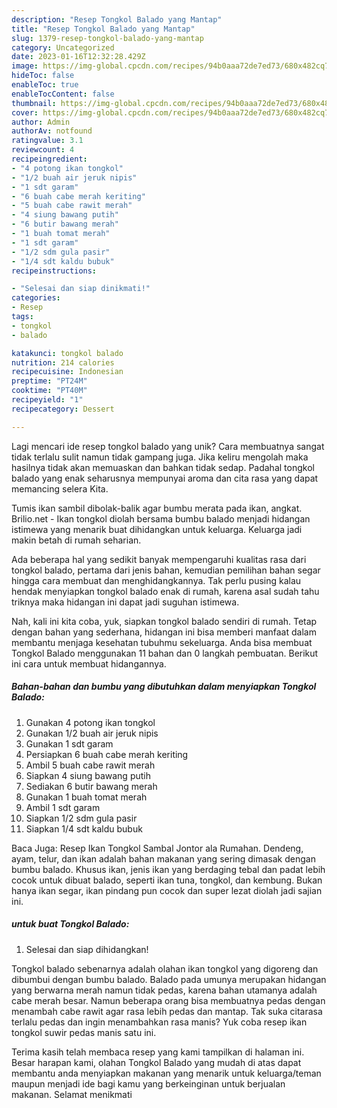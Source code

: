 ```yaml
---
description: "Resep Tongkol Balado yang Mantap"
title: "Resep Tongkol Balado yang Mantap"
slug: 1379-resep-tongkol-balado-yang-mantap
category: Uncategorized
date: 2023-01-16T12:32:28.429Z
image: https://img-global.cpcdn.com/recipes/94b0aaa72de7ed73/680x482cq70/tongkol-balado-foto-resep-utama.jpg
hideToc: false
enableToc: true
enableTocContent: false
thumbnail: https://img-global.cpcdn.com/recipes/94b0aaa72de7ed73/680x482cq70/tongkol-balado-foto-resep-utama.jpg
cover: https://img-global.cpcdn.com/recipes/94b0aaa72de7ed73/680x482cq70/tongkol-balado-foto-resep-utama.jpg
author: Admin
authorAv: notfound
ratingvalue: 3.1
reviewcount: 4
recipeingredient:
- "4 potong ikan tongkol"
- "1/2 buah air jeruk nipis"
- "1 sdt garam"
- "6 buah cabe merah keriting"
- "5 buah cabe rawit merah"
- "4 siung bawang putih"
- "6 butir bawang merah"
- "1 buah tomat merah"
- "1 sdt garam"
- "1/2 sdm gula pasir"
- "1/4 sdt kaldu bubuk"
recipeinstructions:

- "Selesai dan siap dinikmati!"
categories:
- Resep
tags:
- tongkol
- balado

katakunci: tongkol balado 
nutrition: 214 calories
recipecuisine: Indonesian
preptime: "PT24M"
cooktime: "PT40M"
recipeyield: "1"
recipecategory: Dessert

---
```





Lagi mencari ide resep tongkol balado yang unik? Cara membuatnya sangat tidak terlalu sulit namun tidak gampang juga. Jika keliru mengolah maka hasilnya tidak akan memuaskan dan bahkan tidak sedap. Padahal tongkol balado yang enak seharusnya mempunyai aroma dan cita rasa yang dapat memancing selera Kita.





Tumis ikan sambil dibolak-balik agar bumbu merata pada ikan, angkat. Brilio.net - Ikan tongkol diolah bersama bumbu balado menjadi hidangan istimewa yang menarik buat dihidangkan untuk keluarga. Keluarga jadi makin betah di rumah seharian.

Ada beberapa hal yang sedikit banyak mempengaruhi kualitas rasa dari tongkol balado, pertama dari jenis bahan, kemudian pemilihan bahan segar hingga cara membuat dan menghidangkannya. Tak perlu pusing kalau hendak menyiapkan tongkol balado enak di rumah, karena asal sudah tahu triknya maka hidangan ini dapat jadi suguhan istimewa.






Nah, kali ini kita coba, yuk, siapkan tongkol balado sendiri di rumah. Tetap dengan bahan yang sederhana, hidangan ini bisa memberi manfaat dalam membantu menjaga kesehatan tubuhmu sekeluarga. Anda bisa membuat Tongkol Balado menggunakan 11 bahan dan 0 langkah pembuatan. Berikut ini cara untuk membuat hidangannya.

<!--inarticleads1-->

##### Bahan-bahan dan bumbu yang dibutuhkan dalam menyiapkan Tongkol Balado:

1. Gunakan 4 potong ikan tongkol
1. Gunakan 1/2 buah air jeruk nipis
1. Gunakan 1 sdt garam
1. Persiapkan 6 buah cabe merah keriting
1. Ambil 5 buah cabe rawit merah
1. Siapkan 4 siung bawang putih
1. Sediakan 6 butir bawang merah
1. Gunakan 1 buah tomat merah
1. Ambil 1 sdt garam
1. Siapkan 1/2 sdm gula pasir
1. Siapkan 1/4 sdt kaldu bubuk


Baca Juga: Resep Ikan Tongkol Sambal Jontor ala Rumahan. Dendeng, ayam, telur, dan ikan adalah bahan makanan yang sering dimasak dengan bumbu balado. Khusus ikan, jenis ikan yang berdaging tebal dan padat lebih cocok untuk dibuat balado, seperti ikan tuna, tongkol, dan kembung. Bukan hanya ikan segar, ikan pindang pun cocok dan super lezat diolah jadi sajian ini. 

<!--inarticleads2-->

#####  untuk buat Tongkol Balado:


1. Selesai dan siap dihidangkan!

Tongkol balado sebenarnya adalah olahan ikan tongkol yang digoreng dan dibumbui dengan bumbu balado. Balado pada umunya merupakan hidangan yang berwarna merah namun tidak pedas, karena bahan utamanya adalah cabe merah besar. Namun beberapa orang bisa membuatnya pedas dengan menambah cabe rawit agar rasa lebih pedas dan mantap. Tak suka citarasa terlalu pedas dan ingin menambahkan rasa manis? Yuk coba resep ikan tongkol suwir pedas manis satu ini. 

Terima kasih telah membaca resep yang kami tampilkan di halaman ini. Besar harapan kami, olahan Tongkol Balado yang mudah di atas dapat membantu anda menyiapkan makanan yang menarik untuk keluarga/teman maupun menjadi ide bagi kamu yang berkeinginan untuk berjualan makanan. Selamat menikmati
